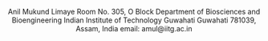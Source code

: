 <p align="center">
Anil Mukund Limaye  
Room No. 305, O Block  
Department of Biosciences and Bioengineering  
Indian Institute of Technology Guwahati  
Guwahati 781039, Assam, India  
email: amul@iitg.ac.in





</p>
